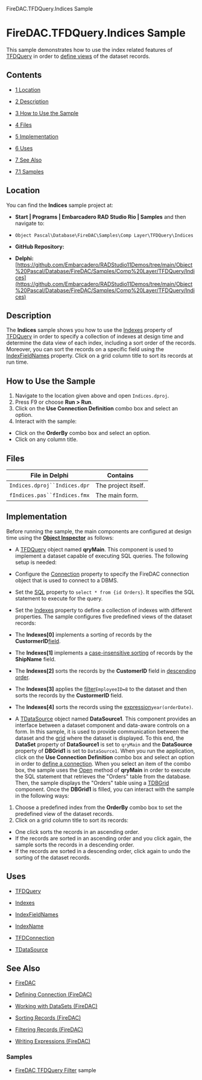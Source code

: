 FireDAC.TFDQuery.Indices Sample[]()
# FireDAC.TFDQuery.Indices Sample 


This sample demonstrates how to use the index related features of [TFDQuery](http://docwiki.embarcadero.com/Libraries/en/FireDAC.Comp.Client.TFDQuery) in order to [define views](http://docwiki.embarcadero.com/RADStudio/en/Sorting_Records_(FireDAC)#Dataset_Views) of the dataset records.
## Contents



* [1 Location](#Location)
* [2 Description](#Description)
* [3 How to Use the Sample](#How_to_Use_the_Sample)
* [4 Files](#Files)
* [5 Implementation](#Implementation)
* [6 Uses](#Uses)
* [7 See Also](#See_Also)

* [7.1 Samples](#Samples)


## Location 

You can find the **Indices** sample project at:
* **Start | Programs | Embarcadero RAD Studio Rio | Samples** and then navigate to:

* `Object Pascal\Database\FireDAC\Samples\Comp Layer\TFDQuery\Indices`

* **GitHub Repository:**

* **Delphi:**[https://github.com/Embarcadero/RADStudio11Demos/tree/main/Object%20Pascal/Database/FireDAC/Samples/Comp%20Layer/TFDQuery/Indices](https://github.com/Embarcadero/RADStudio11Demos/tree/main/Object%20Pascal/Database/FireDAC/Samples/Comp%20Layer/TFDQuery/Indices)

## Description 

The **Indices** sample shows you how to use the [Indexes](http://docwiki.embarcadero.com/Libraries/en/FireDAC.Comp.DataSet.TFDDataSet.Indexes) property of [TFDQuery](http://docwiki.embarcadero.com/Libraries/en/FireDAC.Comp.Client.TFDQuery) in order to specify a collection of indexes at design time and determine the data view of each index, including a sort order of the records. Moreover, you can sort the records on a specific field using the [IndexFieldNames](http://docwiki.embarcadero.com/Libraries/en/FireDAC.Comp.DataSet.TFDDataSet.IndexFieldNames) property. Click on a grid column title to sort its records at run time.
## How to Use the Sample 


1.  Navigate to the location given above and open `Indices.dproj`.
2.  Press F9 or choose **Run > Run**.
3.  Click on the **Use Connection Definition** combo box and select an option.
4.  Interact with the sample:

*  Click on the **OrderBy** combo box and select an option.
*  Click on any column title.

## Files 



| File in Delphi               | Contains            |
| ---------------------------- | ------------------- |
| `Indices.dproj``Indices.dpr` | The project itself. |
| `fIndices.pas``fIndices.fmx` | The main form.      |


## Implementation 

Before running the sample, the main components are configured at design time using the **[Object Inspector](http://docwiki.embarcadero.com/RADStudio/en/Object_Inspector)** as follows:
*  A [TFDQuery](http://docwiki.embarcadero.com/Libraries/en/FireDAC.Comp.Client.TFDQuery) object named **qryMain**. This component is used to implement a dataset capable of executing SQL queries. The following setup is needed:

*  Configure the [Connection](http://docwiki.embarcadero.com/Libraries/en/FireDAC.Comp.Client.TFDRdbmsDataSet.Connection) property to specify the FireDAC connection object that is used to connect to a DBMS.
*  Set the [SQL](http://docwiki.embarcadero.com/Libraries/en/FireDAC.Comp.Client.TFDCustomQuery.SQL) property to `select * from {id Orders}`. It specifies the SQL statement to execute for the query.
*  Set the [Indexes](http://docwiki.embarcadero.com/Libraries/en/FireDAC.Comp.DataSet.TFDDataSet.Indexes) property to define a collection of indexes with different properties. The sample configures five predefined views of the dataset records:

*  The **Indexes[0]** implements a sorting of records by the **CustormerID**[field](http://docwiki.embarcadero.com/Libraries/en/FireDAC.Comp.DataSet.TFDIndex.Fields).
*  The **Indexes[1]** implements a [case-insensitive sorting](http://docwiki.embarcadero.com/Libraries/en/FireDAC.Comp.DataSet.TFDIndex.CaseInsFields) of records by the **ShipName** field.
*  The **Indexes[2]** sorts the records by the **CustomerID** field in [descending order](http://docwiki.embarcadero.com/Libraries/en/FireDAC.Comp.DataSet.TFDIndex.DescFields).
*  The **Indexes[3]** applies the [filter](http://docwiki.embarcadero.com/Libraries/en/FireDAC.Comp.DataSet.TFDIndex.Filter)`EmployeeID=8` to the dataset and then sorts the records by the **CustormerID** field.
*  The **Indexes[4]** sorts the records using the [expression](http://docwiki.embarcadero.com/Libraries/en/FireDAC.Comp.DataSet.TFDIndex.Expression)`year(orderDate)`.

*  A [TDataSource](http://docwiki.embarcadero.com/Libraries/en/Data.DB.TDataSource) object named **DataSource1**. This component provides an interface between a dataset component and data-aware controls on a form. In this sample, it is used to provide communication between the dataset and the [grid](http://docwiki.embarcadero.com/Libraries/en/Vcl.DBGrids.TDBGrid) where the dataset is displayed. To this end, the **DataSet** property of **DataSource1** is set to `qryMain` and the **DataSource** property of **DBGrid1** is set to `DataSource1`.
When you run the application, click on the **Use Connection Definition** combo box and select an option in order to [define a connection](http://docwiki.embarcadero.com/RADStudio/en/Defining_Connection_(FireDAC)). When you select an item of the combo box, the sample uses the [Open](http://docwiki.embarcadero.com/Libraries/en/FireDAC.Comp.Client.TFDRdbmsDataSet.Open) method of **qryMain** in order to execute the SQL statement that retrieves the "Orders" table from the database. Then, the sample displays the "Orders" table using a [TDBGrid](http://docwiki.embarcadero.com/Libraries/en/Vcl.DBGrids.TDBGrid) component. Once the **DBGrid1** is filled, you can interact with the sample in the following ways:
1.  Choose a predefined index from the **OrderBy** combo box to set the predefined view of the dataset records.
2.  Click on a grid column title to sort its records:

*  One click sorts the records in an ascending order.
*  If the records are sorted in an ascending order and you click again, the sample sorts the records in a descending order.
*  If the records are sorted in a descending order, click again to undo the sorting of the dataset records.

## Uses 


* [TFDQuery](http://docwiki.embarcadero.com/Libraries/en/FireDAC.Comp.Client.TFDQuery)

* [Indexes](http://docwiki.embarcadero.com/Libraries/en/FireDAC.Comp.DataSet.TFDDataSet.Indexes)
* [IndexFieldNames](http://docwiki.embarcadero.com/Libraries/en/FireDAC.Comp.DataSet.TFDDataSet.IndexFieldNames)
* [IndexName](http://docwiki.embarcadero.com/Libraries/en/FireDAC.Comp.DataSet.TFDDataSet.IndexName)

* [TFDConnection](http://docwiki.embarcadero.com/Libraries/en/FireDAC.Comp.Client.TFDConnection)
* [TDataSource](http://docwiki.embarcadero.com/Libraries/en/Data.DB.TDataSource)

## See Also 


* [FireDAC](http://docwiki.embarcadero.com/RADStudio/en/FireDAC)
* [Defining Connection (FireDAC)](http://docwiki.embarcadero.com/RADStudio/en/Defining_Connection_(FireDAC))
* [Working with DataSets (FireDAC)](http://docwiki.embarcadero.com/RADStudio/en/Working_with_DataSets_(FireDAC))

* [Sorting Records (FireDAC)](http://docwiki.embarcadero.com/RADStudio/en/Sorting_Records_(FireDAC))
* [Filtering Records (FireDAC)](http://docwiki.embarcadero.com/RADStudio/en/Filtering_Records_(FireDAC))
* [Writing Expressions (FireDAC)](http://docwiki.embarcadero.com/RADStudio/en/Writing_Expressions_(FireDAC))

### Samples 


* [FireDAC TFDQuery Filter](http://docwiki.embarcadero.com/CodeExamples/en/FireDAC.TFDQuery.Filter_Sample) sample





